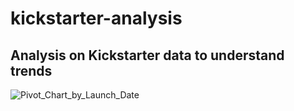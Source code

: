 # kickstarter-analysis
Analysis on Kickstarter data to understand trends
---
![Pivot_Chart_by_Launch_Date](hannahc1/kickstarter-analysis/Pivot_Chart_by_Launch_Date.png)
